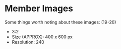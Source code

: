 # Member Images
Some things worth noting about these images:
(19-20)
- 3:2
- Size (APPROX): 400 x 600 px
- Resolution: 240

